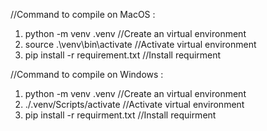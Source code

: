 //Command to compile on MacOS :

1.  python -m venv .venv                //Create an virtual environment
2.  source .\venv\bin\activate          //Activate virtual environment
3.  pip install -r requirement.txt      //Install requirment

//Command to compile on Windows :

1.  python -m venv .venv                 //Create an virtual environment
2.  ./.venv/Scripts/activate             //Activate virtual environment
3.  pip install -r requirment.txt        //Install requirment